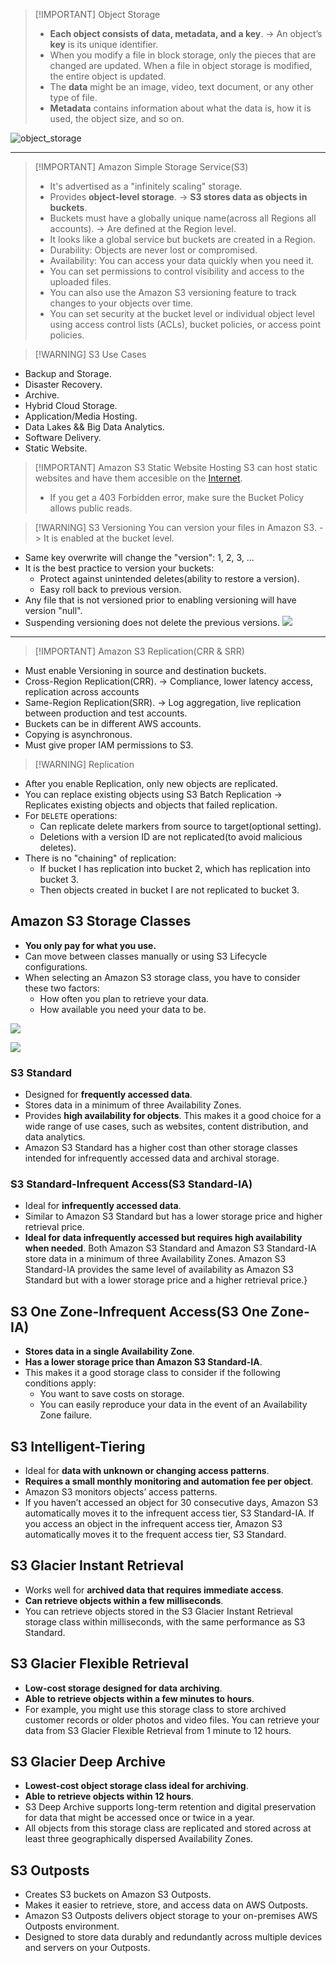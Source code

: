 
> [!IMPORTANT] Object Storage
> - **Each object consists of data, metadata, and a key**. -> An object’s **key** is its unique identifier.
> - When you modify a file in block storage, only the pieces that are changed are updated. When a file in object storage is modified, the entire object is updated.
> - The **data** might be an image, video, text document, or any other type of file. 
> - **Metadata** contains information about what the data is, how it is used, the object size, and so on. 

![object_storage](../img/object_storage.png)

---

> [!IMPORTANT] Amazon Simple Storage Service(S3)
> - It's advertised as a "infinitely scaling" storage.
> - Provides **object-level storage**. -> **S3 stores data as objects in buckets**. 
> - Buckets must have a globally unique name(across all Regions all accounts). -> Are defined at the Region level.
> - It looks like a global service but buckets are created in a Region.
> - Durability: Objects are never lost or compromised.
> - Availability: You can access your data quickly when you need it.
> - You can set permissions to control visibility and access to the uploaded files. 
> - You can also use the Amazon S3 versioning feature to track changes to your objects over time.
> - You can set security at the bucket level or individual object level using access control lists (ACLs), bucket policies, or access point policies.


> [!WARNING] S3 Use Cases
- Backup and Storage.
- Disaster Recovery.
- Archive.
- Hybrid Cloud Storage.
- Application/Media Hosting.
- Data Lakes && Big Data Analytics.
- Software Delivery.
- Static Website.


> [!IMPORTANT] Amazon S3 Static Website Hosting
> S3 can host static websites and have them accesible on the [Internet](Redes/Chapter%201/01-Internet.md).
> - If you get a 403 Forbidden error, make sure the Bucket Policy allows public reads.


> [!WARNING] S3 Versioning
> You can version your files in Amazon S3. -> It is enabled at the bucket level.
> 
- Same key overwrite will change the "version": 1, 2, 3, ...
 - It is the best practice to version your buckets: 
	 - Protect against unintended deletes(ability to restore a version).
	- Easy roll back to previous version.
- Any file that is not versioned prior to enabling versioning will have version "null".
- Suspending versioning does not delete the previous versions.
![](AWS/AWS%20Solutions%20Architect%20Associate%20Certification%20SAA-C03/img/Pasted%20image%2020241203101410.png)

---

> [!IMPORTANT] Amazon S3 Replication(CRR & SRR)
- Must enable Versioning in source and destination buckets.
- Cross-Region Replication(CRR). -> Compliance, lower latency access, replication across accounts
- Same-Region Replication(SRR). -> Log aggregation, live replication between production and test accounts.
- Buckets can be in different AWS accounts.
- Copying is asynchronous.
- Must give proper IAM permissions to S3.


> [!WARNING] Replication
- After you enable Replication, only new objects are replicated.
- You can replace existing objects using S3 Batch Replication -> Replicates existing objects and objects that failed replication.
- For `DELETE` operations:
	- Can replicate delete markers from source to target(optional setting).
	- Deletions with a version ID are not replicated(to avoid malicious deletes).
- There is no "chaining" of replication:
	- If bucket I has replication into bucket 2, which has replication into bucket 3.
	- Then objects created in bucket I are not replicated to bucket 3.

## Amazon S3 Storage Classes
- **You only pay for what you use.**
- Can move between classes manually or using S3 Lifecycle configurations.
- When selecting an Amazon S3 storage class, you have to consider these two factors:
	- How often you plan to retrieve your data.
	- How available you need your data to be.

![](AWS/AWS%20Solutions%20Architect%20Associate%20Certification%20SAA-C03/img/Pasted%20image%2020241203102402.png)

![](AWS/AWS%20Solutions%20Architect%20Associate%20Certification%20SAA-C03/img/Pasted%20image%2020241203102428.png)
### S3 Standard
- Designed for **frequently accessed data**.
- Stores data in a minimum of three Availability Zones.
- Provides **high availability for objects**. This makes it a good choice for a wide range of use cases, such as websites, content distribution, and data analytics. 
- Amazon S3 Standard has a higher cost than other storage classes intended for infrequently accessed data and archival storage.

### S3 Standard-Infrequent Access(S3 Standard-IA)
- Ideal for **infrequently accessed data**.
- Similar to Amazon S3 Standard but has a lower storage price and higher retrieval price.
- **Ideal for data infrequently accessed but requires high availability when needed**. Both Amazon S3 Standard and Amazon S3 Standard-IA store data in a minimum of three Availability Zones. Amazon S3 Standard-IA provides the same level of availability as Amazon S3 Standard but with a lower storage price and a higher retrieval price.}

## S3 One Zone-Infrequent Access(S3 One Zone-IA)
- **Stores data in a single Availability Zone**.
- **Has a lower storage price than Amazon S3 Standard-IA**.
- This makes it a good storage class to consider if the following conditions apply:
	- You want to save costs on storage.
	- You can easily reproduce your data in the event of an Availability Zone failure.


## S3 Intelligent-Tiering
- Ideal for **data with unknown or changing access patterns**.
- **Requires a small monthly monitoring and automation fee per object**.
- Amazon S3 monitors objects’ access patterns.
- If you haven’t accessed an object for 30 consecutive days, Amazon S3 automatically moves it to the infrequent access tier, S3 Standard-IA. If you access an object in the infrequent access tier, Amazon S3 automatically moves it to the frequent access tier, S3 Standard.

## S3 Glacier Instant Retrieval
- Works well for **archived data that requires immediate access**.
- **Can retrieve objects within a few milliseconds**.
- You can retrieve objects stored in the S3 Glacier Instant Retrieval storage class within milliseconds, with the same performance as S3 Standard.

## S3 Glacier Flexible Retrieval
- **Low-cost storage designed for data archiving**.
- **Able to retrieve objects within a few minutes to hours**.
- For example, you might use this storage class to store archived customer records or older photos and video files. You can retrieve your data from S3 Glacier Flexible Retrieval from 1 minute to 12 hours.

## S3 Glacier Deep Archive
- **Lowest-cost object storage class ideal for archiving**.
- **Able to retrieve objects within 12 hours**.
- S3 Deep Archive supports long-term retention and digital preservation for data that might be accessed once or twice in a year.
- All objects from this storage class are replicated and stored across at least three geographically dispersed Availability Zones.

## S3 Outposts
- Creates S3 buckets on Amazon S3 Outposts.
- Makes it easier to retrieve, store, and access data on AWS Outposts.
- Amazon S3 Outposts delivers object storage to your on-premises AWS Outposts environment.
- Designed to store data durably and redundantly across multiple devices and servers on your Outposts.